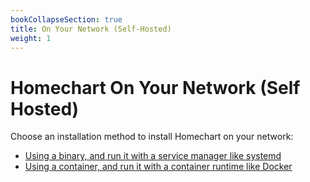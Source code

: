 ```yaml
---
bookCollapseSection: true
title: On Your Network (Self-Hosted)
weight: 1
---
```


# Homechart On Your Network (Self Hosted)

Choose an installation method to install Homechart on your network:

- [Using a binary, and run it with a service manager like systemd](/getting-started/on-your-network/installation/binary-install/)
- [Using a container, and run it with a container runtime like Docker](/getting-started/on-your-network/installation/container-install/)
